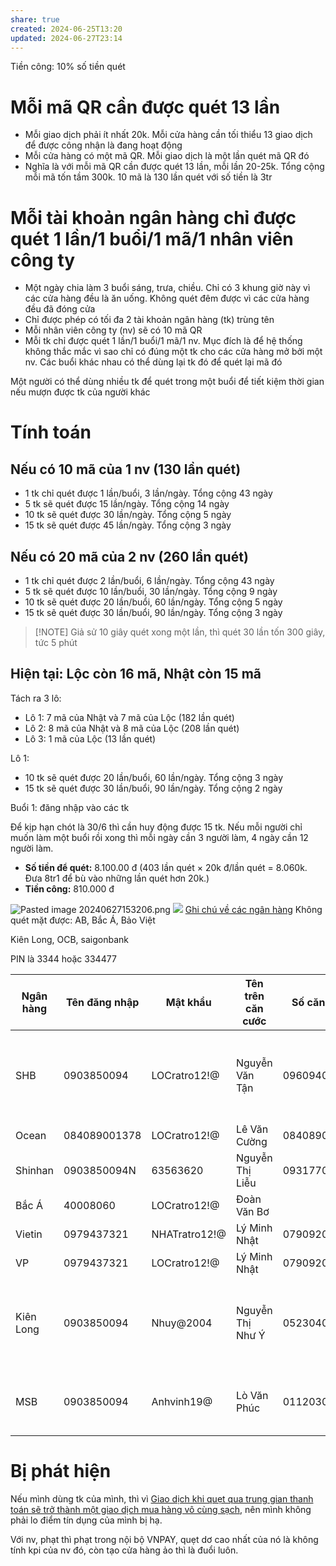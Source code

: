 ```yaml
---
share: true
created: 2024-06-25T13:20
updated: 2024-06-27T23:14
---
```

Tiền công: 10% số tiền quét

# Mỗi mã QR cần được quét 13 lần
- Mỗi giao dịch phải ít nhất 20k. Mỗi cửa hàng cần tối thiểu 13 giao dịch để được công nhận là đang hoạt động
- Mỗi cửa hàng có một mã QR. Mỗi giao dịch là một lần quét mã QR đó
- Nghĩa là với mỗi mã QR cần được quét 13 lần, mỗi lần 20-25k. Tổng cộng mỗi mã tốn tầm 300k. 10 mã là 130 lần quét với số tiền là 3tr
# Mỗi tài khoản ngân hàng chỉ được quét 1 lần/1 buổi/1 mã/1 nhân viên công ty
- Một ngày chia làm 3 buổi sáng, trưa, chiều. Chỉ có 3 khung giờ này vì các cửa hàng đều là ăn uống. Không quét đêm được vì các cửa hàng đều đã đóng cửa
- Chỉ được phép có tối đa 2 tài khoản ngân hàng (tk) trùng tên
- Mỗi nhân viên công ty (nv) sẽ có 10 mã QR
- Mỗi tk chỉ được quét 1 lần/1 buổi/1 mã/1 nv. Mục đích là để hệ thống không thắc mắc vì sao chỉ có đúng một tk cho các cửa hàng mở bởi một nv. Các buổi khác nhau có thể dùng lại tk đó để quét lại mã đó

Một người có thể dùng nhiều tk để quét trong một buổi để tiết kiệm thời gian nếu mượn được tk của người khác 
# Tính toán
## Nếu có 10 mã của 1 nv (130 lần quét) 
- 1 tk chỉ quét được 1 lần/buổi, 3 lần/ngày. Tổng cộng 43 ngày
- 5 tk sẽ quét được 15 lần/ngày. Tổng cộng 14 ngày
- 10 tk sẽ quét được 30 lần/ngày. Tổng cộng 5 ngày
- 15 tk sẽ quét được 45 lần/ngày. Tổng cộng 3 ngày
## Nếu có 20 mã của 2 nv (260 lần quét) 
- 1 tk chỉ quét được 2 lần/buổi, 6 lần/ngày. Tổng cộng 43 ngày
- 5 tk sẽ quét được 10 lần/buổi, 30 lần/ngày. Tổng cộng 9 ngày
- 10 tk sẽ quét được 20 lần/buổi, 60 lần/ngày. Tổng cộng 5 ngày
- 15 tk sẽ quét được 30 lần/buổi, 90 lần/ngày. Tổng cộng 3 ngày

> [!NOTE] Giả sử 10 giây quét xong một lần, thì quét 30 lần tốn 300 giây, tức 5 phút

## Hiện tại: Lộc còn 16 mã, Nhật còn 15 mã 
Tách ra 3 lô: 
- Lô 1: 7 mã của Nhật và 7 mã của Lộc (182 lần quét) 
- Lô 2: 8 mã của Nhật và 8 mã của Lộc (208 lần quét) 
- Lô 3: 1 mã của Lộc (13 lần quét) 

Lô 1:
- 10 tk sẽ quét được 20 lần/buổi, 60 lần/ngày. Tổng cộng 3 ngày
- 15 tk sẽ quét được 30 lần/buổi, 90 lần/ngày. Tổng cộng 2 ngày


Buổi 1: đăng nhập vào các tk


Để kịp hạn chót là 30/6 thì cần huy động được 15 tk. Nếu mỗi người chỉ muốn làm một buổi rồi xong thì mỗi ngày cần 3 người làm, 4 ngày cần 12 người làm.

- **Số tiền để quét:** 8.100.00 đ
  (403 lần quét × 20k đ/lần quét = 8.060k. Đưa 8tr1 để bù vào những lần quét hơn 20k.)
- **Tiền công:** 810.000 đ

![Pasted image 20240627153206.png](Pasted%20image%2020240627153206.png)
![](https://i.imgur.com/Q7KcLn6.png)
[Ghi chú về các ngân hàng](../../Hi%E1%BB%83u%20bi%E1%BA%BFt%20s%C3%A2u/Vay%20ti%E1%BB%81n/Ng%C3%A2n%20h%C3%A0ng,%20%C4%91i%E1%BB%83m%20t%C3%ADn%20d%E1%BB%A5ng/Ghi%20ch%C3%BA%20v%E1%BB%81%20c%C3%A1c%20ng%C3%A2n%20h%C3%A0ng.md)
Không quét mặt được: AB, Bắc Á, Bảo Việt

Kiên Long, OCB, saigonbank

PIN là 3344 hoặc 334477

| Ngân hàng | Tên đăng nhập | Mật khẩu      | Tên trên căn cước | Số căn cước  | Ghi chú                                      |
| --------- | ------------- | ------------- | ----------------- | ------------ | -------------------------------------------- |
| SHB       | 0903850094    | LOCratro12!@  | Nguyễn Văn Tận    | 096094002666 | Tạo mã QR bị lỗi (nhưng vẫn dùng OK)         |
| Ocean     | 084089001378  | LOCratro12!@  | Lê Văn Cường      | 084089001378 |                                              |
| Shinhan   | 0903850094N   | 63563620      | Nguyễn Thị Liễu   | 093177005446 |                                              |
| Bắc Á     | 40008060      | LOCratro12!@  | Đoàn Văn Bơ       |              |                                              |
| Vietin    | 0979437321    | NHATratro12!@ | Lý Minh Nhật      | 079092007133 |                                              |
| VP        | 0979437321    | LOCratro12!@  | Lý Minh Nhật      | 079092007133 |                                              |
| Kiên Long | 0903850094    | Nhuy@2004     | Nguyễn Thị Như Ý  | 052304014268 | Đang đợi xác minh nên bị khoá chuyển tiền đi |
| MSB       | 0903850094    | Anhvinh19@    | Lò Văn Phúc       | 011203008787 | Không chuyển cho VNPAY được                  |


# Bị phát hiện 
Nếu mình dùng tk của mình, thì vì [Giao dịch khi quẹt qua trung gian thanh toán sẽ trở thành một giao dịch mua hàng vô cùng sạch](../../Hi%E1%BB%83u%20bi%E1%BA%BFt%20s%C3%A2u/Trung%20gian%20thanh%20to%C3%A1n/Giao%20d%E1%BB%8Bch%20khi%20qu%E1%BA%B9t%20qua%20trung%20gian%20thanh%20to%C3%A1n%20s%E1%BA%BD%20tr%E1%BB%9F%20th%C3%A0nh%20m%E1%BB%99t%20giao%20d%E1%BB%8Bch%20mua%20h%C3%A0ng%20v%C3%B4%20c%C3%B9ng%20s%E1%BA%A1ch.md), nên mình không phải lo điểm tín dụng của mình bị hạ.

Với nv, phạt thì phạt trong nội bộ VNPAY, quẹt dơ cao nhất của nó là không tính kpi của nv đó, còn tạo cửa hàng ảo thì là đuổi luôn.